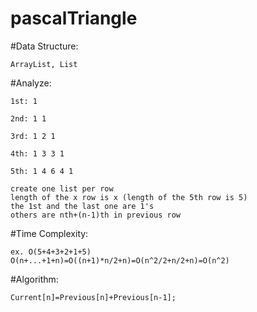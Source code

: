 # pascalTriangle

 #Data Structure:

    ArrayList, List

 #Analyze: 

    1st: 1

    2nd: 1 1

    3rd: 1 2 1

    4th: 1 3 3 1

    5th: 1 4 6 4 1

    create one list per row
    length of the x row is x (length of the 5th row is 5)
    the 1st and the last one are 1's
    others are nth+(n-1)th in previous row

 #Time Complexity:

    ex. O(5+4+3+2+1+5)
    O(n+...+1+n)=O((n+1)*n/2+n)=O(n^2/2+n/2+n)=O(n^2)

#Algorithm: 

    Current[n]=Previous[n]+Previous[n-1];
